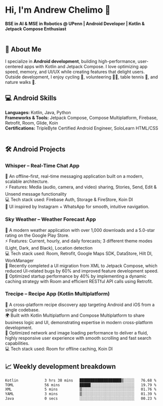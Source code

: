 # Hi, I'm Andrew Chelimo 👋

**BSE in AI & MSE in Robotics @ UPenn  | Android Developer | Kotlin & Jetpack Compose Enthusiast**
<br>
<br>


## 🚀 About Me
I specialize in **Android development**, building high-performance, user-centered apps with Kotlin and Jetpack Compose. I love optimizing app speed, memory, and UI/UX while creating features that delight users. Outside development, I enjoy cycling 🚴, volunteering 👨‍🏫, table tennis 🏓, and nature walks 🌿.


## 💻 Android Skills
**Languages:** Kotlin, Java, Python  
**Frameworks & Tools:** Jetpack Compose, Compose Multiplatform, Firebase, Retrofit, Room, Glide, Koin  
**Certifications:** TripleByte Certified Android Engineer, SoloLearn HTML/CSS  
<br>

## 🛠 Android Projects

### Whisper – Real-Time Chat App
💬 An offline-first, real-time messaging application built on a modern, scalable architecture. <br>
⚡ Features: Media (audio, camera, and video) sharing, Stories, Send, Edit & Unsend message functionality <br>
💻 Tech stack used: Firebase Auth, Storage & FireStore, Koin DI <br>
🎨 UI inspired by Instagram + WhatsApp for smooth, intuitive navigation.  <br>


### Sky Weather – Weather Forecast App
💬 A modern weather application with over 1,000 downloads and a 5.0-star rating on the Google Play Store. <br>
⚡ Features: Current, hourly, and daily forecasts; 3 different theme modes (Light, Dark, and Black), Location detection <br>
💻 Tech stack used: Room, Retrofit, Google Maps SDK, DataStore, Hilt DI, WorkManager <br>
🎨 Recently completed a UI migration from XML to Jetpack Compose, which reduced UI-related bugs by 60% and improved feature development speed. <br>
🍳 Optimized startup performance by 40% by implementing a dynamic caching strategy with Room and efficient RESTful API calls using Retrofit. <br>

### Trecipe – Recipe App (Kotlin Multiplatform)
💬 A cross-platform recipe discovery app targeting Android and iOS from a single codebase. <br>
🌍 Built with Kotlin Multiplatform and Compose Multiplatform to share business logic and UI, demonstrating expertise in modern cross-platform development. <br>
🎨 Optimized network and image loading performance to deliver a fluid, highly responsive user experience with smooth scrolling and fast search capabilities. <br>
💻 Tech stack used: Room for offline caching, Koin DI   <br>



## 📈 Weekly development breakdown
<!--START_SECTION:waka-->

```txt
Kotlin            3 hrs 38 mins   ███████████████████▒░░░░░   76.68 %
TOML              56 mins         █████░░░░░░░░░░░░░░░░░░░░   19.79 %
XML               5 mins          ▒░░░░░░░░░░░░░░░░░░░░░░░░   01.76 %
YAML              3 mins          ▒░░░░░░░░░░░░░░░░░░░░░░░░   01.39 %
Java              0 secs          ░░░░░░░░░░░░░░░░░░░░░░░░░   00.23 %
```

<!--END_SECTION:waka-->
